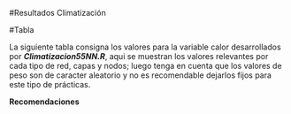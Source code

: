 #Resultados Climatización

#Tabla

La siguiente tabla consigna los valores para la variable calor desarrollados por ***Climatizacion55NN.R***, aqui se muestran los valores relevantes por cada tipo de red, 
capas y nodos; luego tenga en cuenta que los valores de peso son de caracter aleatorio y no es recomendable dejarlos fijos para este tipo de prácticas. 

**Recomendaciones**
